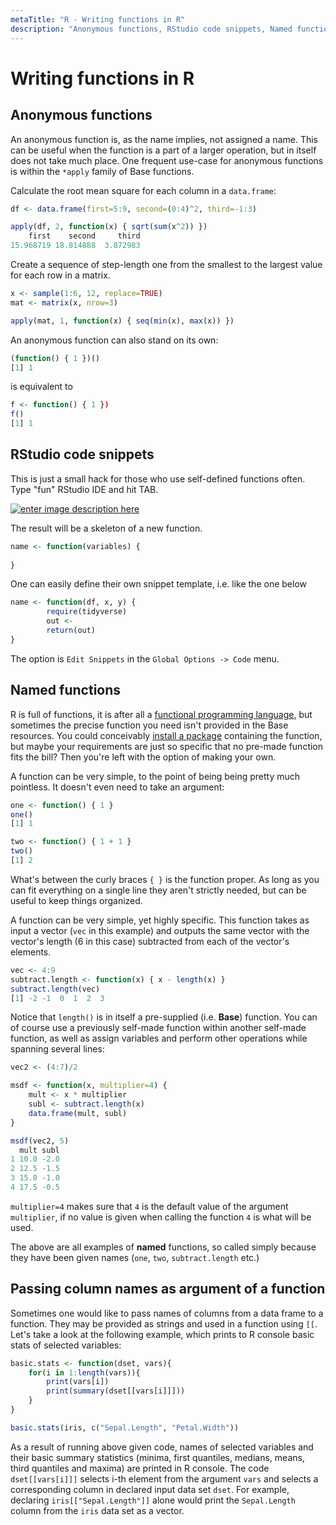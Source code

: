 ```yaml
---
metaTitle: "R - Writing functions in R"
description: "Anonymous functions, RStudio code snippets, Named functions, Passing column names as argument of a function"
---
```


# Writing functions in R




## Anonymous functions


An anonymous function is, as the name implies, not assigned a name. This can be useful when the function is a part of a larger operation, but in itself does not take much place.
One frequent use-case for anonymous functions is within the `*apply` family of Base functions.

Calculate the root mean square for each column in a `data.frame`:

```r
df <- data.frame(first=5:9, second=(0:4)^2, third=-1:3)

apply(df, 2, function(x) { sqrt(sum(x^2)) })
    first    second     third 
15.968719 18.814888  3.872983 

```

Create a sequence of step-length one from the smallest to the largest value for each row in a matrix.

```r
x <- sample(1:6, 12, replace=TRUE)
mat <- matrix(x, nrow=3)

apply(mat, 1, function(x) { seq(min(x), max(x)) })

```

An anonymous function can also stand on its own:

```r
(function() { 1 })()
[1] 1

```

is equivalent to

```r
f <- function() { 1 })
f()
[1] 1

```



## RStudio code snippets


This is just a small hack for those who use self-defined functions often.<br />
Type "fun" RStudio IDE and hit TAB.

[<img src="https://i.stack.imgur.com/gA8QV.png" alt="enter image description here" />](https://i.stack.imgur.com/gA8QV.png)

The result will be a skeleton of a new function.

```r
name <- function(variables) {
        
}

```

One can easily define their own snippet template, i.e. like the one below

```r
name <- function(df, x, y) {
        require(tidyverse)
        out <- 
        return(out)
}

```

The option is `Edit Snippets` in the `Global Options -> Code` menu.



## Named functions


R is full of functions, it is after all a [functional programming language](https://en.wikipedia.org/wiki/Functional_programming#R), but sometimes the precise function you need isn't provided in the Base resources. You could conceivably [install a package](http://stackoverflow.com/documentation/r/1719/installing-packages#t=201607251211199337159) containing the function, but maybe your requirements are just so specific that no pre-made function fits the bill? Then you're left with the option of making your own.

A function can be very simple, to the point of being being pretty much pointless.
It doesn't even need to take an argument:

```r
one <- function() { 1 }
one()
[1] 1

two <- function() { 1 + 1 }
two()
[1] 2

```

What's between the curly braces `{ }` is the function proper. As long as you can fit everything on a single line they aren't strictly needed, but can be useful to keep things organized.

A function can be very simple, yet highly specific. This function takes as input a vector (`vec` in this example) and outputs the same vector with the vector's length (6 in this case) subtracted from each of the vector's elements.

```r
vec <- 4:9
subtract.length <- function(x) { x - length(x) }
subtract.length(vec)
[1] -2 -1  0  1  2  3

```

Notice that `length()` is in itself a pre-supplied (i.e. **Base**) function. You can of course use a previously self-made function within another self-made function, as well as assign variables and perform other operations while spanning several lines:

```r
vec2 <- (4:7)/2

msdf <- function(x, multiplier=4) {
    mult <- x * multiplier
    subl <- subtract.length(x)
    data.frame(mult, subl)
}

msdf(vec2, 5)
  mult subl
1 10.0 -2.0
2 12.5 -1.5
3 15.0 -1.0
4 17.5 -0.5

```

`multiplier=4` makes sure that `4` is the default value of the argument `multiplier`, if no value is given when calling the function `4` is what will be used.

The above are all examples of **named** functions, so called simply because they have been given names (`one`, `two`, `subtract.length` etc.)



## Passing column names as argument of a function


Sometimes one would like to pass names of columns from a data frame to a function. They may be provided as strings and used in a function using `[[`. Let's take a look at the following example, which prints to R console basic stats of selected variables:

```r
basic.stats <- function(dset, vars){
    for(i in 1:length(vars)){
        print(vars[i])
        print(summary(dset[[vars[i]]]))
    }
}

basic.stats(iris, c("Sepal.Length", "Petal.Width"))

```

As a result of running above given code, names of selected variables and their basic summary statistics (minima, first quantiles, medians, means, third quantiles and maxima) are printed in R console. The code `dset[[vars[i]]]` selects i-th element from the argument `vars` and selects a corresponding column in declared input data set `dset`. For example, declaring `iris[["Sepal.Length"]]` alone would print the `Sepal.Length` column from the `iris` data set as a vector.

